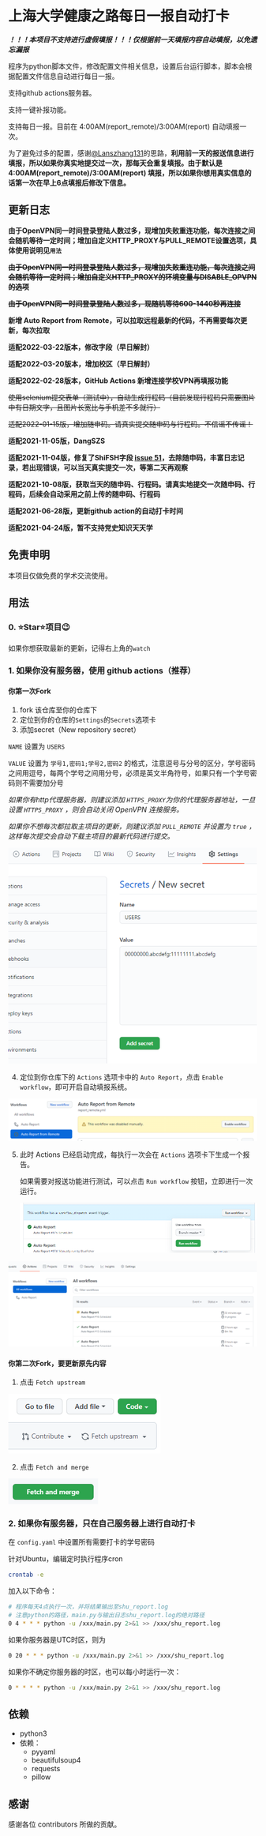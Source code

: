# 上海大学健康之路每日一报自动打卡

***！！！本项目不支持进行虚假填报！！！仅根据前一天填报内容自动填报，以免遗忘漏报***

程序为python脚本文件，修改配置文件相关信息，设置后台运行脚本，脚本会根据配置文件信息自动进行每日一报。

支持github actions服务器。

支持一键补报功能。

支持每日一报。目前在 4:00AM(report_remote)/3:00AM(report) 自动填报一次。

为了避免过多的配置，感谢[@Lanszhang131](https://github.com/Lanszhang131/DailyReport_SHU)的思路，**利用前一天的报送信息进行填报，所以如果你真实地提交过一次，那每天会重复填报。由于默认是 4:00AM(report_remote)/3:00AM(report) 填报，所以如果你想用真实信息的话第一次在早上6点填报后修改下信息。**


## 更新日志

**由于OpenVPN同一时间登录登陆人数过多，现增加失败重连功能，每次连接之间会随机等待一定时间；增加自定义HTTP_PROXY与PULL_REMOTE设置选项，具体使用说明见`用法`**

**~~由于OpenVPN同一时间登录登陆人数过多，现增加失败重连功能，每次连接之间会随机等待一定时间；增加自定义HTTP_PROXY的环境变量与DISABLE_OPVPN的选项~~**

**~~由于OpenVPN同一时间登录登陆人数过多，现随机等待600-1440秒再连接~~**

**新增 Auto Report from Remote，可以拉取远程最新的代码，不再需要每次更新，每次拉取**

**适配2022-03-22版本，修改字段（早日解封）**

**适配2022-03-20版本，增加校区（早日解封）**

**适配2022-02-28版本，GitHub Actions 新增连接学校VPN再填报功能**

~~使用selenium提交表单（测试中），自动生成行程码（目前发现行程码只需要图片中有日期文字，且图片长宽比与手机差不多就行）~~

~~适配2022-01-15版，增加随申码。请真实提交随申码与行程码。不信谣不传谣！~~

**适配2021-11-05版，DangSZS**

**适配2021-11-04版，修复了ShiFSH字段 [issue 51](https://github.com/BlueFisher/SHU-selfreport/issues/51)，去除随申码，丰富日志记录，若出现错误，可以当天真实提交一次，等第二天再观察**

**适配2021-10-08版，获取当天的随申码、行程码。请真实地提交一次随申码、行程码，后续会自动采用之前上传的随申码、行程码**

**适配2021-06-28版，更新github action的自动打卡时间**

**适配2021-04-24版，暂不支持党史知识天天学**


## 免责申明

本项目仅做免费的学术交流使用。

## 用法

### 0. ⭐Star⭐项目😉

如果你想获取最新的更新，记得右上角的`watch`


### 1. 如果你没有服务器，使用 github actions（推荐）

#### 你第一次Fork

1. fork 该仓库至你的仓库下
2. 定位到你的仓库的`Settings`的`Secrets`选项卡
3. 添加secret（New repository secret）

`NAME` 设置为 `USERS`

`VALUE` 设置为 `学号1,密码1;学号2,密码2` 的格式，注意逗号与分号的区分，学号密码之间用逗号，每两个学号之间用分号，必须是英文半角符号，如果只有一个学号密码则不需要加分号

*如果你有http代理服务器，则建议添加 `HTTPS_PROXY`为你的代理服务器地址，一旦设置 `HTTPS_PROXY` ，则会自动关闭 OpenVPN 连接服务。*

*如果你不想每次都拉取主项目的更新，则建议添加 `PULL_REMOTE` 并设置为 `true` ，这样每次提交会自动下载主项目的最新代码进行提交。*

![](images/secrets.png)

4. 定位到你仓库下的 `Actions` 选项卡中的 `Auto Report`，点击 `Enable workflow`，即可开启自动填报系统。

![](images/enable_workflow.png)

5. 此时 Actions 已经启动完成，每执行一次会在 `Actions` 选项卡下生成一个报告。

   如果需要对报送功能进行测试，可以点击 `Run workflow` 按钮，立即进行一次运行。

   ![](images/run_workflow.png)

![](images/actions.png)


#### 你第二次Fork，要更新原先内容

1. 点击 `Fetch upstream`

![](images/fetch_upstream_01.png)

2. 点击 `Fetch and merge`

![](images/fetch_upstream_02.png)


### 2. 如果你有服务器，只在自己服务器上进行自动打卡

在 `config.yaml` 中设置所有需要打卡的学号密码

针对Ubuntu，编辑定时执行程序cron

```bash
crontab -e
```

加入以下命令：

```bash
# 程序每天4点执行一次，并将结果输出至shu_report.log
# 注意python的路径，main.py与输出日志shu_report.log的绝对路径
0 4 * * * python -u /xxx/main.py 2>&1 >> /xxx/shu_report.log
```

如果你服务器是UTC时区，则为

```bash
0 20 * * * python -u /xxx/main.py 2>&1 >> /xxx/shu_report.log
```

如果你不确定你服务器的时区，也可以每小时运行一次：

```bash
0 * * * * python -u /xxx/main.py 2>&1 >> /xxx/shu_report.log
```

## 依赖

- python3
- 依赖：
  - pyyaml
  - beautifulsoup4
  - requests
  - pillow

## 感谢

感谢各位 contributors 所做的贡献。


